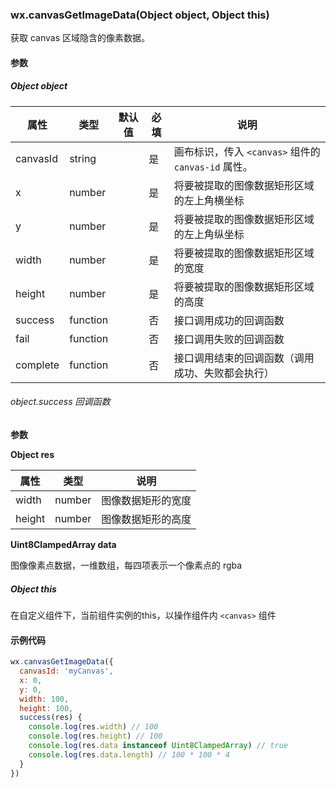 ### wx.canvasGetImageData(Object object, Object this)


获取 canvas 区域隐含的像素数据。

#### 参数

##### Object object

属性       | 类型       | 默认值 | 必填 | 说明                                                                                                              
-------- | -------- | --- | -- | ----------------------------------------------------------------------------------------------------------------
canvasId | string   |     | 是  | 画布标识，传入 `<canvas>` 组件的 `canvas-id` 属性。
x        | number   |     | 是  | 将要被提取的图像数据矩形区域的左上角横坐标                                                                                           
y        | number   |     | 是  | 将要被提取的图像数据矩形区域的左上角纵坐标                                                                                           
width    | number   |     | 是  | 将要被提取的图像数据矩形区域的宽度                                                                                               
height   | number   |     | 是  | 将要被提取的图像数据矩形区域的高度                                                                                               
success  | function |     | 否  | 接口调用成功的回调函数                                                                                                     
fail     | function |     | 否  | 接口调用失败的回调函数                                                                                                     
complete | function |     | 否  | 接口调用结束的回调函数（调用成功、失败都会执行）                                                                                        

###### object.success 回调函数

**参数**

**Object res**

属性     | 类型     | 说明       
------ | ------ | ---------
width  | number | 图像数据矩形的宽度
height | number | 图像数据矩形的高度

**Uint8ClampedArray data**

图像像素点数据，一维数组，每四项表示一个像素点的 rgba

##### Object this

在自定义组件下，当前组件实例的this，以操作组件内 `<canvas>` 组件

#### 示例代码

```js
wx.canvasGetImageData({
  canvasId: 'myCanvas',
  x: 0,
  y: 0,
  width: 100,
  height: 100,
  success(res) {
    console.log(res.width) // 100
    console.log(res.height) // 100
    console.log(res.data instanceof Uint8ClampedArray) // true
    console.log(res.data.length) // 100 * 100 * 4
  }
})
```